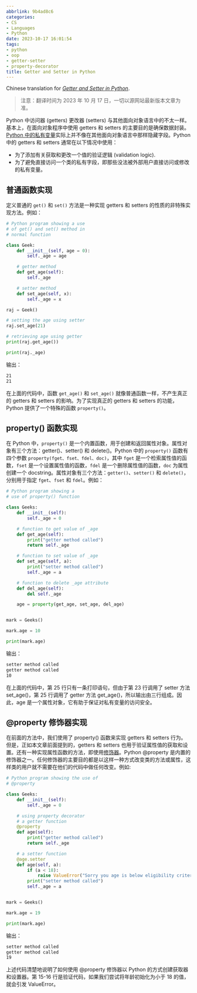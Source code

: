 ```yaml
---
abbrlink: 9b4ad8c6
categories:
- CS
- Languages
- Python
date: 2023-10-17 16:01:54
tags:
- python
- oop
- getter-setter
- property-decorator
title: Getter and Setter in Python
---
```


Chinese translation for _[Getter and Setter in Python](https://www.geeksforgeeks.org/getter-and-setter-in-python/)_.

<!--more-->

> 注意：翻译时间为 2023 年 10 月 17 日，一切以源网站最新版本文章为准。

Python 中访问器 (getters) 更改器 (setters) 与其他面向对象语言中的不太一样。基本上，在面向对象程序中使用 getters 和 setters 的主要目的是确保数据封装。[Python 中的私有变量](https://www.geeksforgeeks.org/private-variables-python/)实际上并不像在其他面向对象语言中那样隐藏字段。Python 中的 getters 和 setters 通常在以下情况中使用：

- 为了添加有关获取和更改一个值的验证逻辑 (validation logic).
- 为了避免直接访问一个类的私有字段，即那些没法被外部用户直接访问或修改的私有变量。

## 普通函数实现

定义普通的 `get()` 和 `set()` 方法是一种实现 getters 和 setters 的性质的非特殊实现方法。例如：

```python
# Python program showing a use
# of get() and set() method in
# normal function

class Geek:
    def __init__(self, age = 0):
        self._age = age

    # getter method
    def get_age(self):
        self._age

    # setter method
    def set_age(self, x):
        self._age = x

raj = Geek()

# setting the age using setter
raj.set_age(21)

# retrieving age using getter
print(raj.get_age())

print(raj._age)
```

输出：

```txt
21
21
```

在上面的代码中，函数 `get_age()` 和 `set_age()` 就像普通函数一样，不产生真正的 getters 和 setters 的影响。为了实现真正的 getters 和 setters 的功能，Python 提供了一个特殊的函数 `property()`。

## property() 函数实现

在 Python 中，`property()` 是一个内置函数，用于创建和返回属性对象。属性对象有三个方法：getter()、setter() 和 delete()。Python 中的 `property()` 函数有四个参数 `property(fget、fset、fdel、doc)`，其中 `fget` 是一个检索属性值的函数，`fset` 是一个设置属性值的函数，`fdel` 是一个删除属性值的函数，`doc` 为属性创建一个 docstring。属性对象有三个方法：`getter()`、`setter()` 和 `delete()`，分别用于指定 `fget`、`fset` 和 `fdel`。例如：

```python
# Python program showing a
# use of property() function

class Geeks:
    def __init__(self):
        self._age = 0

    # function to get value of _age
    def get_age(self):
        print("getter method called")
        return self._age

    # function to set value of _age
    def set_age(self, a):
        print("setter method called")
        self._age = a

    # function to delete _age attribute
    def del_age(self):
        del self._age

    age = property(get_age, set_age, del_age)


mark = Geeks()

mark.age = 10

print(mark.age)
```

输出：

```txt
setter method called
getter method called
10
```

在上面的代码中，第 25 行只有一条打印语句，但由于第 23 行调用了 setter 方法 set_age()，第 25 行调用了 getter 方法 get_age()，所以输出由三行组成。因此，age 是一个属性对象，它有助于保证对私有变量的访问安全。

## @property 修饰器实现

在前面的方法中，我们使用了 property() 函数来实现 getters 和 setters 行为。但是，正如本文章前面提到的，getters 和 setters 也用于验证属性值的获取和设置。还有一种实现属性函数的方法，即使用[修饰器](https://www.geeksforgeeks.org/decorators-in-python/)。Python @property 是内置的修饰器之一。任何修饰器的主要目的都是以这样一种方式改变类的方法或属性，这样类的用户就不需要在他们的代码中做任何改变。例如:

```python
# Python program showing the use of
# @property

class Geeks:
    def __init__(self):
        self._age = 0

    # using property decorator
    # a getter function
    @property
    def age(self):
        print("getter method called")
        return self._age

    # a setter function
    @age.setter
    def age(self, a):
        if (a < 18):
            raise ValueError("Sorry you age is below eligibility criteria")
        print("setter method called")
        self._age = a


mark = Geeks()

mark.age = 19

print(mark.age)
```

输出：

```txt
setter method called
getter method called
19
```

上述代码清楚地说明了如何使用 @property 修饰器以 Python 的方式创建获取器和设置器。第 15-16 行是验证代码，如果我们尝试将年龄初始化为小于 18 的值，就会引发 ValueError。